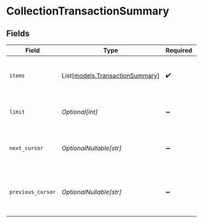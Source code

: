 # CollectionTransactionSummary


## Fields

| Field                                                              | Type                                                               | Required                                                           | Description                                                        | Example                                                            |
| ------------------------------------------------------------------ | ------------------------------------------------------------------ | ------------------------------------------------------------------ | ------------------------------------------------------------------ | ------------------------------------------------------------------ |
| `items`                                                            | List[[models.TransactionSummary](../models/transactionsummary.md)] | :heavy_check_mark:                                                 | A list of items returned for this request.                         |                                                                    |
| `limit`                                                            | *Optional[int]*                                                    | :heavy_minus_sign:                                                 | The number of items for this page.                                 | 20                                                                 |
| `next_cursor`                                                      | *OptionalNullable[str]*                                            | :heavy_minus_sign:                                                 | The cursor pointing at the next page of items.                     | ZXhhbXBsZTE                                                        |
| `previous_cursor`                                                  | *OptionalNullable[str]*                                            | :heavy_minus_sign:                                                 | The cursor pointing at the previous page of items.                 | Xkjss7asS                                                          |
